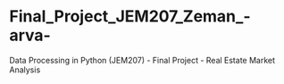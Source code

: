 # Final_Project_JEM207_Zeman_-arva-
Data Processing in Python (JEM207) - Final Project - Real Estate Market Analysis
